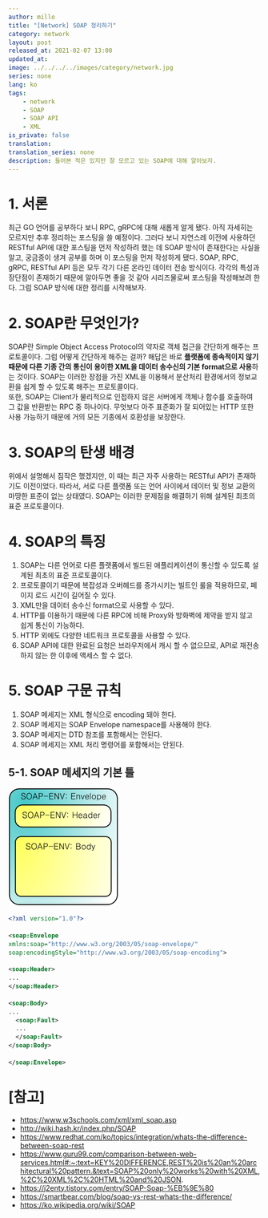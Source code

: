 ```yaml
---
author: millo
title: "[Network] SOAP 정리하기"
category: network
layout: post
released_at: 2021-02-07 13:00
updated_at:
image: ../../../../images/category/network.jpg
series: none
lang: ko
tags:
    - network
    - SOAP
    - SOAP API
    - XML
is_private: false
translation:
translation_series: none
description: 들어본 적은 있지만 잘 모르고 있는 SOAP에 대해 알아보자.
---
```


# 1. 서론

최근 GO 언어를 공부하다 보니 RPC, gRPC에 대해 새롭게 알게 됐다. 아직 자세히는 모르지만 추후 정리하는 포스팅을 쓸 예정이다. 그러다 보니 자연스레 이전에 사용하던 RESTful API에 대한 포스팅을 먼저 작성하려 했는 데 SOAP 방식이 존재한다는 사실을 알고, 궁금증이 생겨 공부를 하며 이 포스팅을 먼저 작성하게 됐다. SOAP, RPC, gRPC, RESTful API 등은 모두 각기 다른 온라인 데이터 전송 방식이다. 각각의 특성과 장단점이 존재하기 때문에 알아두면 좋을 것 같아 시리즈물로써 포스팅을 작성해보려 한다. 그럼 SOAP 방식에 대한 정리를 시작해보자.

# 2. SOAP란 무엇인가?

SOAP란 Simple Object Access Protocol의 약자로 객체 접근을 간단하게 해주는 프로토콜이다. 그럼 어떻게 간단하게 해주는 걸까? 해답은 바로 **플랫폼에 종속적이지 않기 때문에 다른 기종 간의 통신이 용이한 XML을 데이터 송수신의 기본 format으로 사용**하는 것이다. SOAP는 이러한 장점을 가진 XML을 이용해서 분산처리 환경에서의 정보교환을 쉽게 할 수 있도록 해주는 프로토콜이다.<br/> 또한, SOAP는 Client가 물리적으로 인접하지 않은 서버에게 객체나 함수를 호출하여 그 값을 반환받는 RPC 중 하나이다. 무엇보다 아주 표준화가 잘 되어있는 HTTP 또한 사용 가능하기 때문에 거의 모든 기종에서 호환성을 보장한다.

# 3. SOAP의 탄생 배경

위에서 설명해서 짐작은 했겠지만, 이 때는 최근 자주 사용하는 RESTful API가 존재하기도 이전이었다. 따라서, 서로 다른 플랫폼 또는 언어 사이에서 데이터 및 정보 교환의 마땅한 표준이 없는 상태였다. SOAP는 이러한 문제점을 해결하기 위해 설계된 최초의 표준 프로토콜이다.

# 4. SOAP의 특징

1. SOAP는 다른 언어로 다른 플랫폼에서 빌드된 애플리케이션이 통신할 수 있도록 설계된 최초의 표준 프로토콜이다.
2. 프로토콜이기 때문에 복잡성과 오버헤드를 증가시키는 빌트인 룰을 적용하므로, 페이지 로드 시간이 길어질 수 있다.
3. XML만을 데이터 송수신 format으로 사용할 수 있다.
4. HTTP를 이용하기 때문에 다른 RPC에 비해 Proxy와 방화벽에 제약을 받지 않고 쉽게 통신이 가능하다.
5. HTTP 외에도 다양한 네트워크 프로토콜을 사용할 수 있다.
6. SOAP API에 대한 완료된 요청은 브라우저에서 캐시 할 수 없으므로, API로 재전송하지 않는 한 이후에 액세스 할 수 없다.

# 5. SOAP 구문 규칙

1. SOAP 메세지는 XML 형식으로 encoding 돼야 한다.
2. SOAP 메세지는 SOAP Envelope namespace를 사용해야 한다.
3. SOAP 메세지는 DTD 참조를 포함해서는 안된다.
4. SOAP 메세지는 XML 처리 명령어를 포함해서는 안된다.

## 5-1. SOAP 메세지의 기본 틀

![](../../../../images/2021/02/soap.png)

```xml
<?xml version="1.0"?>

<soap:Envelope
xmlns:soap="http://www.w3.org/2003/05/soap-envelope/"
soap:encodingStyle="http://www.w3.org/2003/05/soap-encoding">

<soap:Header>
...
</soap:Header>

<soap:Body>
...
  <soap:Fault>
  ...
  </soap:Fault>
</soap:Body>

</soap:Envelope>
```

# [참고]

-   https://www.w3schools.com/xml/xml_soap.asp
-   http://wiki.hash.kr/index.php/SOAP
-   https://www.redhat.com/ko/topics/integration/whats-the-difference-between-soap-rest
-   https://www.guru99.com/comparison-between-web-services.html#:~:text=KEY%20DIFFERENCE,REST%20is%20an%20architectural%20pattern.&text=SOAP%20only%20works%20with%20XML,%2C%20XML%2C%20HTML%20and%20JSON.
-   https://j2enty.tistory.com/entry/SOAP-Soap-%EB%9E%80
-   https://smartbear.com/blog/soap-vs-rest-whats-the-difference/
-   https://ko.wikipedia.org/wiki/SOAP
